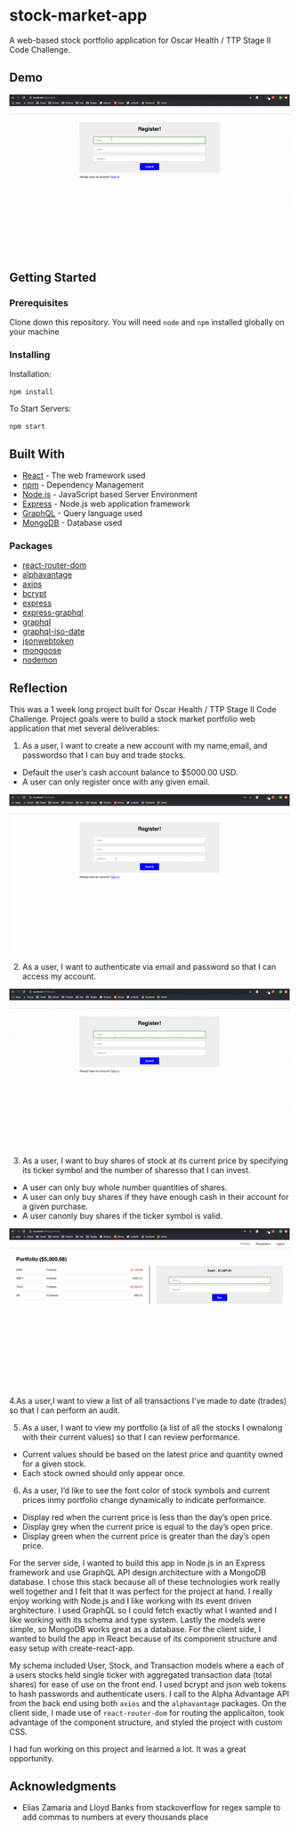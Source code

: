 # stock-market-app

A web-based stock portfolio application for Oscar Health / TTP Stage II Code Challenge.

## Demo

![](./gifs/ezgif.com-video-to-gif.gif)

## Getting Started

### Prerequisites

Clone down this repository. You will need `node` and `npm` installed globally on your machine

### Installing

Installation:

`npm install`

To Start Servers:

`npm start`

## Built With

* [React](https://reactjs.org) - The web framework used
* [npm](https://www.npmjs.com) - Dependency Management
* [Node.js](https://nodejs.org/en/) - JavaScript based Server Environment
* [Express](https://expressjs.com) - Node.js web application framework
* [GraphQL](https://graphql.org) - Query language used
* [MongoDB](https://www.mongodb.com) - Database used

### Packages

* [react-router-dom](https://www.npmjs.com/package/react-router-dom)
* [alphavantage](https://www.npmjs.com/package/alphavantage)
* [axios](https://www.npmjs.com/package/axios)
* [bcrypt](https://www.npmjs.com/package/bcrypt)
* [express](https://www.npmjs.com/package/express)
* [express-graphql](https://www.npmjs.com/package/express-graphql)
* [graphql](https://www.npmjs.com/package/graphql)
* [graphql-iso-date](https://www.npmjs.com/package/graphql-iso-date)
* [jsonwebtoken](https://www.npmjs.com/package/jsonwebtoken)
* [mongoose](https://www.npmjs.com/package/mongoose)
* [nodemon](https://www.npmjs.com/package/nodemon)

## Reflection

This was a 1 week long project built for Oscar Health / TTP Stage II Code Challenge. Project goals were to build a stock market portfolio web application that met several deliverables: 

  1. As a user, I want to create a new account with my name,email, and passwordso that I can buy and trade stocks.
  - Default the user’s cash account balance to $5000.00 USD.
  - A user can only register once with any given email.
  
  ![](email.gif)
  
  2. As a user, I want to authenticate via email and password so that I can access my account.
  
   ![](./gifs/email2.gif)
   
  3. As a user, I want to buy shares of stock at its current price by specifying its ticker symbol and the number of sharesso that I can invest.
  - A user can only buy whole number quantities of shares.
  - A user can only buy shares if they have enough cash in their account for a given purchase.
  - A user canonly buy shares if the ticker symbol is valid.
  
  ![](./gifs/transaction.gif)
  
  4.As a user,I want to view a list of all transactions I’ve made to date (trades) so that I can perform an audit.
  
  5. As a user, I want to view my portfolio (a list of all the stocks I ownalong with their current values) so that I can review performance.
  - Current values should be based on the latest price and quantity owned for a given stock.
  - Each stock owned should only appear once.
  6. As a user, I’d like to see the font color of stock symbols and current prices inmy portfolio change dynamically to indicate performance.
  - Display red when the current price is less than the day’s open price.
  - Display grey when the current price is equal to the day’s open price.
  - Display green when the current price is greater than the day’s open price.
    
For the server side, I wanted to build this app in Node.js in an Express framework and use GraphQL API design architecture with a MongoDB database. I chose this stack because all of these technologies work really well together and I felt that it was perfect for the project at hand. I really enjoy working with Node.js and I like working with its event driven arghitecture. I used GraphQL so I could fetch exactly what I wanted and I like working with its schema and type system. Lastly the models were simple, so MongoDB works great as a database. For the client side, I wanted to build the app in React because of its component structure and easy setup with create-react-app.
    
My schema included User, Stock, and Transaction models where a each of a users stocks held single ticker with aggregated transaction data (total shares) for ease of use on the front end. I used bcrypt and json web tokens to hash passwords and authenticate users. I call to the Alpha Advantage API from the back end using both `axios` and the `alphavantage` packages. On the client side, I made use of `react-router-dom` for routing the applicaiton, took advantage of the component structure, and styled the project with custom CSS.

I had fun working on this project and learned a lot. It was a great opportunity.

## Acknowledgments

* Elias Zamaria and Lloyd Banks from stackoverflow for regex sample to add commas to numbers at every thousands place
